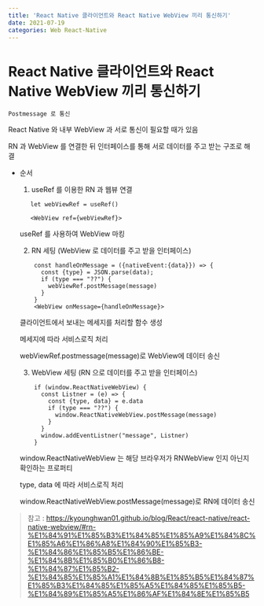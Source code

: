 ```yaml
---
title: 'React Native 클라이언트와 React Native WebView 끼리 통신하기'
date: 2021-07-19
categories: Web React-Native
---
```


# React Native 클라이언트와 React Native WebView 끼리 통신하기

    Postmessage 로 통신

React Native 와 내부 WebView 과 서로 통신이 필요할 때가 있음

RN 과 WebView 를 연결한 뒤 인터페이스를 통해 서로 데이터를 주고 받는 구조로 해결

- 순서

  1. useRef 를 이용한 RN 과 웹뷰 연결

  ```
     let webViewRef = useRef()

     <WebView ref={webViewRef}>
  ```

  useRef 를 사용하여 WebView 마킹

  2. RN 세팅 (WebView 로 데이터를 주고 받을 인터페이스)

  ```
      const handleOnMessage = ({nativeEvent:{data}}) => {
        const {type} = JSON.parse(data);
        if (type === "??") {
          webViewRef.postMessage(message)
        }
      }
      <WebView onMessage={handleOnMessage}>
  ```

  클라이언트에서 보내는 메세지를 처리할 함수 생성

  메세지에 따라 서비스로직 처리

  webViewRef.postmessage(message)로 WebView에 데이터 송신

  3. WebView 세팅 (RN 으로 데이터를 주고 받을 인터페이스)

  ```
      if (window.ReactNativeWebView) {
        const Listner = (e) => {
          const {type, data} = e.data
          if (type === "??") {
            window.ReactNativeWebView.postMessage(message)
          }
        }
        window.addEventListner("message", Listner)
      }
  ```

  window.ReactNativeWebView 는 해당 브라우저가 RNWebView 인지 아닌지 확인하는 프로퍼티

  type, data 에 따라 서비스로직 처리

  window.ReactNativeWebView.postMessage(message)로 RN에 데이터 송신

> 참고 : https://kyounghwan01.github.io/blog/React/react-native/react-native-webview/#rn-%E1%84%91%E1%85%B3%E1%84%85%E1%85%A9%E1%84%8C%E1%85%A6%E1%86%A8%E1%84%90%E1%85%B3-%E1%84%86%E1%85%B5%E1%86%BE-%E1%84%8B%E1%85%B0%E1%86%B8-%E1%84%87%E1%85%B2-%E1%84%85%E1%85%A1%E1%84%8B%E1%85%B5%E1%84%87%E1%85%B3%E1%84%85%E1%85%A5%E1%84%85%E1%85%B5-%E1%84%89%E1%85%A5%E1%86%AF%E1%84%8E%E1%85%B5

